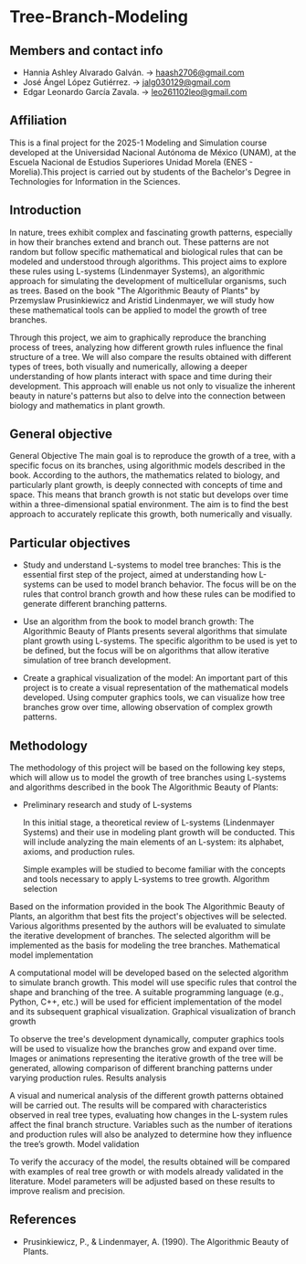 # Tree-Branch-Modeling

## Members and contact info

* Hannia Ashley Alvarado Galván. -> haash2706@gmail.com
* José Ángel López Gutiérrez. -> jalg030129@gmail.com
* Edgar Leonardo García Zavala. -> leo261102leo@gmail.com

## Affiliation
This is a final project for the 2025-1 Modeling and Simulation course developed at the Universidad Nacional Autónoma de México (UNAM), at the Escuela Nacional de Estudios Superiores Unidad Morela (ENES - Morelia).This project is carried out by students of the Bachelor's Degree in Technologies for Information in the Sciences.

## Introduction
In nature, trees exhibit complex and fascinating growth patterns, especially in how their branches extend and branch out. These patterns are not random but follow specific mathematical and biological rules that can be modeled and understood through algorithms. This project aims to explore these rules using L-systems (Lindenmayer Systems), an algorithmic approach for simulating the development of multicellular organisms, such as trees. Based on the book "The Algorithmic Beauty of Plants" by Przemyslaw Prusinkiewicz and Aristid Lindenmayer, we will study how these mathematical tools can be applied to model the growth of tree branches.

Through this project, we aim to graphically reproduce the branching process of trees, analyzing how different growth rules influence the final structure of a tree. We will also compare the results obtained with different types of trees, both visually and numerically, allowing a deeper understanding of how plants interact with space and time during their development. This approach will enable us not only to visualize the inherent beauty in nature's patterns but also to delve into the connection between biology and mathematics in plant growth.
  
## General objective
General Objective
The main goal is to reproduce the growth of a tree, with a specific focus on its branches, using algorithmic models described in the book. According to the authors, the mathematics related to biology, and particularly plant growth, is deeply connected with concepts of time and space. This means that branch growth is not static but develops over time within a three-dimensional spatial environment. The aim is to find the best approach to accurately replicate this growth, both numerically and visually.

## Particular objectives
* Study and understand L-systems to model tree branches: This is the essential first step of the project, aimed at understanding how L-systems can be used to model branch behavior. The focus will be on the rules that control branch growth and how these rules can be modified to generate different branching patterns.

* Use an algorithm from the book to model branch growth: The Algorithmic Beauty of Plants presents several algorithms that simulate plant growth using L-systems. The specific algorithm to be used is yet to be defined, but the focus will be on algorithms that allow iterative simulation of tree branch development.

* Create a graphical visualization of the model: An important part of this project is to create a visual representation of the mathematical models developed. Using computer graphics tools, we can visualize how tree branches grow over time, allowing observation of complex growth patterns.

## Methodology
The methodology of this project will be based on the following key steps, which will allow us to model the growth of tree branches using L-systems and algorithms described in the book The Algorithmic Beauty of Plants:

* Preliminary research and study of L-systems

    In this initial stage, a theoretical review of L-systems (Lindenmayer Systems) and their use in modeling plant growth will be conducted. This will include analyzing the main elements of an L-system: its alphabet, axioms, and production rules.

    Simple examples will be studied to become familiar with the concepts and tools necessary to apply L-systems to tree growth.
Algorithm selection

Based on the information provided in the book The Algorithmic Beauty of Plants, an algorithm that best fits the project's objectives will be selected. Various algorithms presented by the authors will be evaluated to simulate the iterative development of branches.
The selected algorithm will be implemented as the basis for modeling the tree branches.
Mathematical model implementation

A computational model will be developed based on the selected algorithm to simulate branch growth. This model will use specific rules that control the shape and branching of the tree.
A suitable programming language (e.g., Python, C++, etc.) will be used for efficient implementation of the model and its subsequent graphical visualization.
Graphical visualization of branch growth

To observe the tree's development dynamically, computer graphics tools will be used to visualize how the branches grow and expand over time.
Images or animations representing the iterative growth of the tree will be generated, allowing comparison of different branching patterns under varying production rules.
Results analysis

A visual and numerical analysis of the different growth patterns obtained will be carried out. The results will be compared with characteristics observed in real tree types, evaluating how changes in the L-system rules affect the final branch structure.
Variables such as the number of iterations and production rules will also be analyzed to determine how they influence the tree’s growth.
Model validation

To verify the accuracy of the model, the results obtained will be compared with examples of real tree growth or with models already validated in the literature.
Model parameters will be adjusted based on these results to improve realism and precision.


## References

* Prusinkiewicz, P., & Lindenmayer, A. (1990). The Algorithmic Beauty of Plants.
